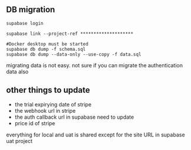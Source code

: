 ## DB migration
```
supabase login

supabase link --project-ref ********************

#Docker desktop must be started
supabase db dump -f schema.sql
supabase db dump --data-only --use-copy -f data.sql

```
migrating data is not easy. not sure if you can migrate the authentication data also

## other things to update
- the trial expirying date of stripe
- the webhook url in stripe
- the auth callback url in supabase need to update
- price id of stripe


everything for local and uat is shared except for the site URL in supabase uat project